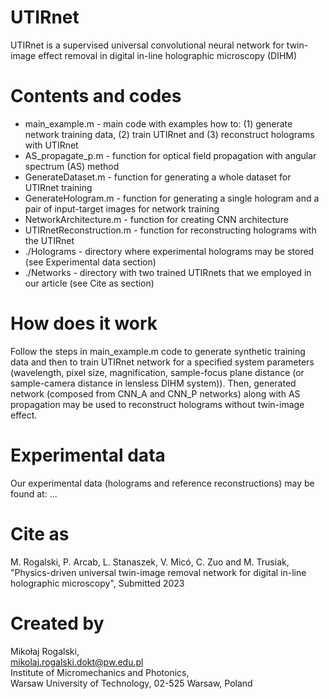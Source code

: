 # UTIRnet
UTIRnet is a supervised universal convolutional neural network for twin-image effect removal in digital in-line holographic microscopy (DIHM)

# Contents and codes
- main_example.m - main code with examples how to: (1) generate network training data, (2) train UTIRnet and (3) reconstruct holograms with UTIRnet <br>
- AS_propagate_p.m - function for optical field propagation with angular spectrum (AS) method <br>
- GenerateDataset.m - function for generating a whole dataset for UTIRnet training <br>
- GenerateHologram.m - function for generating a single hologram and a pair of input-target images for network training <br>
- NetworkArchitecture.m - function for creating CNN architecture <br>
- UTIRnetReconstruction.m - function for reconstructing holograms with the UTIRnet <br>
- ./Holograms - directory where experimental holograms may be stored (see Experimental data section) <br>
- ./Networks - directory with two trained UTIRnets that we employed in our article (see Cite as section) <br>

# How does it work
Follow the steps in main_example.m code to generate synthetic training data and then to train UTIRnet network for a specified system parameters (wavelength, pixel size, magnification, sample-focus plane distance (or sample-camera distance in lensless DIHM system)). Then, generated network (composed from CNN_A and CNN_P networks) along with AS propagation may be used to reconstruct holograms without twin-image effect. 

# Experimental data
Our experimental data (holograms and reference reconstructions) may be found at: ...

# Cite as
M. Rogalski, P. Arcab, L. Stanaszek, V. Micó, C. Zuo and M. Trusiak, "Physics-driven universal twin-image removal network for digital in-line holographic microscopy", Submitted 2023

# Created by
Mikołaj Rogalski, <br>
mikolaj.rogalski.dokt@pw.edu.pl <br>
Institute of Micromechanics and Photonics, <br>
Warsaw University of Technology, 02-525 Warsaw, Poland <br>
